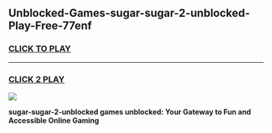 
## Unblocked-Games-sugar-sugar-2-unblocked-Play-Free-77enf
<h3>
<a href="https://premium76.site?title=sugar-sugar-2-unblocked&ref=12A">CLICK TO PLAY</a></h3>
<hr>

<h3>
<a href="https://premium76.site?title=sugar-sugar-2-unblocked&ref=12A">CLICK 2 PLAY</a>
  
</h3>

<a href="https://premium76.site?title=sugar-sugar-2-unblocked&ref=12A"><img src="https://clearcache.store/games.png"></a>


**sugar-sugar-2-unblocked games unblocked: Your Gateway to Fun and Accessible Online Gaming**
